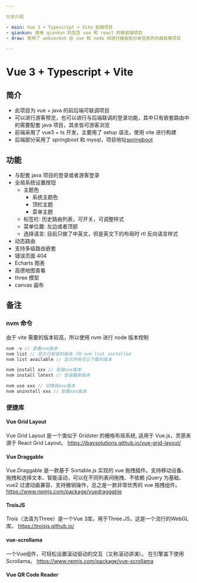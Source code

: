```yaml
---

分支介绍

- main: Vue 3 + Typescript + Vite 前端项目
- qiankun: 使用 qiankun 的包含 vue 和 react 的微前端项目
- draw: 使用了 websocket 在 vue 和 node 间进行接收和分发信息的你画我猜项目

---
```


# Vue 3 + Typescript + Vite

## 简介

- 此项目为 vue + java 的前后端可联调项目
- 可以进行游客预览，也可以进行与后端联调的登录功能，其中只有嵌套路由中的需要配套 java 项目，其余皆可游客浏览
- 前端采用了 vue3 + ts 开发，主要用了 setup 语法，使用 vite 进行构建
- 后端部分采用了 springboot 和 mysql，项目地址[springboot](https://github.com/TwinkleDing/springboot)

## 功能

- 与配套 java 项目的登录或者游客登录
- 全局系统设置按钮
  - 主题色
    - 系统主题色
    - 顶栏主题
    - 菜单主题
  - 标签栏: 历史路由列表，可开关，可调整样式
  - 菜单位置: 左边或者顶部
  - 选择语言: 目前只做了中英文，但是英文下的布局时 rtl 反向语言样式
- 动态路由
- 支持多级路由嵌套
- 错误页面 404
- Echarts 图表
- 高德地图查看
- three 模型
- canvas 画布

## 备注

### nvm 命令

由于 vite 需要的版本较高，所以使用 nvm 进行 node 版本控制

```js
nvm -v // 查看nvm版本
nvm list // 显示已安装的版本（同 nvm list installed
nvm list available // 显示所有可以下载的版本

nvm install xxx // 安装xxx版本
nvm install latest // 安装最新版本

nvm use xxx // 切换到xxx版本
nvm uninstall xxx // 卸载xxx版本
```

### 便捷库

#### Vue Grid Layout

Vue Grid Layout 是一个类似于 Gridster 的栅格布局系统, 适用于 Vue.js，灵感来源于 React Grid Layout。
https://jbaysolutions.github.io/vue-grid-layout/

#### Vue Draggable

Vue.Draggable 是一款基于 Sortable.js 实现的 vue 拖拽插件。支持移动设备、拖拽和选择文本、智能滚动，可以在不同列表间拖拽、不依赖 jQuery 为基础、vue2 过渡动画兼容、支持撤销操作，总之是一款非常优秀的 vue 拖拽组件。
https://www.npmjs.com/package/vuedraggable

#### TroisJS

Trois（法语为Three）是一个Vue 3库，用于Three.JS，这是一个流行的WebGL库。
https://troisjs.github.io/

#### vue-scrollama

一个Vue组件，可轻松设置滚动驱动的交互（又称滚动讲演）。 在引擎盖下使用 Scrollama。
https://www.npmjs.com/package/vue-scrollama

#### Vue QR Code Reader